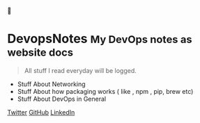 
:book:

# DevopsNotes <small>My DevOps notes as website docs</small>

> All stuff I read everyday will be logged.

- Stuff About Networking 
- Stuff About how packaging works ( like , npm , pip, brew etc)
- Stuff About DevOps in General 

[Twitter](https://twitter.com/arjundandagi)
[GitHub](https://github.com/arjundandagi/)
[LinkedIn](https://linkedin.com/in/arjundandagi)
